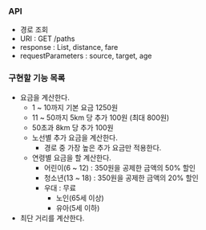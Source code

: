 ### API

- 경로 조회
- URI : GET /paths
- response : List<Stations>, distance, fare
- requestParameters : source, target, age

### 구현할 기능 목록

- 요금을 계산한다.
    - 1 ~ 10까지 기본 요금 1250원
    - 11 ~ 50까지 5km 당 추가 100원 (최대 800원)
    - 50초과 8km 당 추가 100원
    - 노선별 추가 요금을 계산한다.
        - 경로 중 가장 높은 추가 요금만 적용한다.
    - 연령별 요금을 할 계산한다.
        - 어린이(6 ~ 12) : 350원을 공제한 금액의 50% 할인
        - 청소년(13 ~ 18) : 350원을 공제한 금액의 20% 할인
        - 우대 : 무료
            - 노인(65세 이상)
            - 유아(5세 이하)
- 최단 거리를 계산한다.
